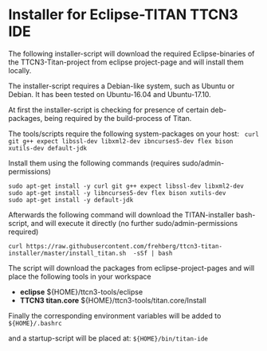 # Installer for Eclipse-TITAN TTCN3 IDE

The following installer-script will download the required Eclipse-binaries of the TTCN3-Titan-project 
from eclipse project-page and will install them locally.

The installer-script requires a Debian-like system, such as Ubuntu or Debian. It has been tested on Ubuntu-16.04 and Ubuntu-17.10.

At first the installer-script is checking for presence of certain deb-packages, being required by the build-process of Titan.

The tools/scripts require the following system-packages on your host: ` curl git g++ expect libssl-dev libxml2-dev ibncurses5-dev flex bison xutils-dev default-jdk`

Install them using the following commands (requires sudo/admin-permissions)
```
sudo apt-get install -y curl git g++ expect libssl-dev libxml2-dev
sudo apt-get install -y libncurses5-dev flex bison xutils-dev
sudo apt-get install -y default-jdk
```

Afterwards the following command will download the TITAN-installer bash-script, and will execute it directly (no further sudo/admin-permissions required)


```
curl https://raw.githubusercontent.com/frehberg/ttcn3-titan-installer/master/install_titan.sh  -sSf | bash
```

The script will download the packages from eclipse-project-pages and will place the following tools in your workspace

-   **eclipse**          ${HOME}/ttcn3-tools/eclipse
-   **TTCN3 titan.core** ${HOME}/ttcn3-tools/titan.core/Install

Finally the corresponding environment variables will be added to `${HOME}/.bashrc`

and a startup-script will be placed at: `${HOME}/bin/titan-ide`
